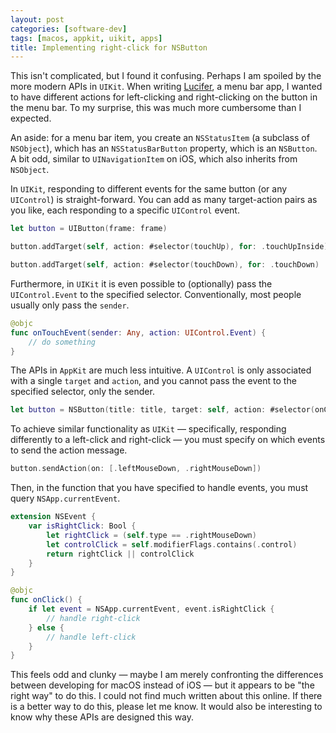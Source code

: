 ```yaml
---
layout: post
categories: [software-dev]
tags: [macos, appkit, uikit, apps]
title: Implementing right-click for NSButton
---
```


This isn't complicated, but I found it confusing. Perhaps I am spoiled by the more modern APIs in `UIKit`. When writing [Lucifer](https://www.hexedbits.com/lucifer), a menu bar app, I wanted to have different actions for left-clicking and right-clicking on the button in the menu bar. To my surprise, this was much more cumbersome than I expected.

<!--excerpt-->

<span class="text-muted">An aside: for a menu bar item, you create an `NSStatusItem` (a subclass of `NSObject`), which has an `NSStatusBarButton` property, which is an `NSButton`. A bit odd, similar to `UINavigationItem` on iOS, which also inherits from `NSObject`.</span>

In `UIKit`, responding to different events for the same button (or any `UIControl`) is straight-forward. You can add as many target-action pairs as you like, each responding to a specific `UIControl` event.

```swift
let button = UIButton(frame: frame)

button.addTarget(self, action: #selector(touchUp), for: .touchUpInside)

button.addTarget(self, action: #selector(touchDown), for: .touchDown)
```

Furthermore, in `UIKit` it is even possible to (optionally) pass the `UIControl.Event` to the specified selector. Conventionally, most people usually only pass the `sender`.

```swift
@objc
func onTouchEvent(sender: Any, action: UIControl.Event) {
    // do something
}
```

The APIs in `AppKit` are much less intuitive. A `UIControl` is only associated with a single `target` and `action`, and you cannot pass the event to the specified selector, only the sender.

```swift
let button = NSButton(title: title, target: self, action: #selector(onClick))
```

To achieve similar functionality as `UIKit` &mdash; specifically, responding differently to a left-click and right-click &mdash; you must specify on which events to send the action message.

```swift
button.sendAction(on: [.leftMouseDown, .rightMouseDown])
```

Then, in the function that you have specified to handle events, you must query `NSApp.currentEvent`.

```swift
extension NSEvent {
    var isRightClick: Bool {
        let rightClick = (self.type == .rightMouseDown)
        let controlClick = self.modifierFlags.contains(.control)
        return rightClick || controlClick
    }
}

@objc
func onClick() {
    if let event = NSApp.currentEvent, event.isRightClick {
        // handle right-click
    } else {
        // handle left-click
    }
}
```

This feels odd and clunky &mdash; maybe I am merely confronting the differences between developing for macOS instead of iOS &mdash; but it appears to be "the right way" to do this. I could not find much written about this online. If there is a better way to do this, please let me know. It would also be interesting to know why these APIs are designed this way.
